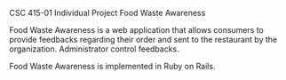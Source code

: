 CSC 415-01 Individual Project Food Waste Awareness

Food Waste Awareness is a web application that allows consumers to provide feedbacks regarding their order and sent to the restaurant by the organization. Administrator control feedbacks.

Food Waste Awareness is implemented in Ruby on Rails.
